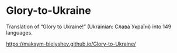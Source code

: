 # Glory-to-Ukraine

Translation of “Glory to Ukraine!” (Ukrainian: Слава Україні) into 149 languages.

https://maksym-bielyshev.github.io/Glory-to-Ukraine/
